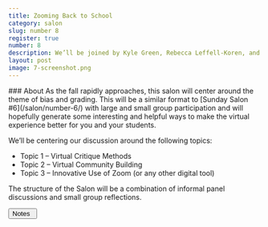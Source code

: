 ```yaml
---
title: Zooming Back to School
category: salon
slug: number 8
register: true
number: 8
description: We’ll be joined by Kyle Green, Rebecca Leffell-Koren, and Chris Hamamoto, who will each share a perspective on exhibitions as it relates to their practices as designer-educator-researchers. We’ll be joined by Kyle Green, Rebecca Leffell-Koren, and Chris Hamamoto, who will each share a perspective on exhibitions as it relates to their practices as designer-educator-researchers.
layout: post
image: 7-screenshot.png
---
```

<section class="intro-material" markdown="1">
<div class="intro-text" markdown="1">
### About
As the fall rapidly approaches, this salon will center around the theme of bias and grading. This will be a similar format to [Sunday Salon #6](/salon/number-6/) with large and small group participation and will hopefully generate some interesting and helpful ways to make the virtual experience better for you and your students.

We’ll be centering our discussion around the following topics:
* Topic 1 – Virtual Critique Methods
* Topic 2 – Virtual Community Building
* Topic 3 – Innovative Use of Zoom (or any other digital tool)

The structure of the Salon will be a combination of informal panel discussions and small group reflections.
</div>
<div class="intro-button">
<a href="https://docs.google.com/document/d/1hb8AsIRG2PczYuTNIDiq5JWydd4swy65uNya2vJqI8E/edit?usp=sharing"><button>Notes&ensp;<i class="fas fa-long-arrow-alt-down"></i></button></a>
</div>
</section>
